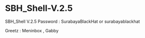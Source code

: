 SBH_Shell-V.2.5
===============
SBH_Shell V.2.5
Password : SurabayaBlackHat or surabayablackhat

Greetz : Meninbox , Gabby
